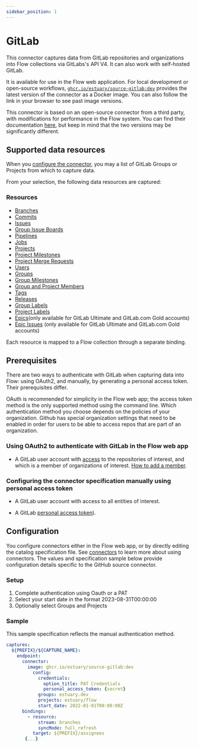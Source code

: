 ```yaml
---
sidebar_position: 1
---
```

# GitLab

This connector captures data from GitLab repositories and organizations into Flow collections via GitLabs's API V4. It can also work with self-hosted GitLab.

It is available for use in the Flow web application. For local development or open-source workflows, [`ghcr.io/estuary/source-gitlab:dev`](https://ghcr.io/estuary/source-gitlab:dev) provides the latest version of the connector as a Docker image. You can also follow the link in your browser to see past image versions.

This connector is based on an open-source connector from a third party, with modifications for performance in the Flow system.
You can find their documentation [here](https://docs.airbyte.com/integrations/sources/gitlab/),
but keep in mind that the two versions may be significantly different.

## Supported data resources

When you [configure the connector](#endpoint), you may a list of GitLab Groups or Projects from which to capture data.

From your selection, the following data resources are captured:

### Resources

 - [Branches](https://docs.gitlab.com/ee/api/branches.html)
 - [Commits](https://docs.gitlab.com/ee/api/commits.html)
 - [Issues](https://docs.gitlab.com/ee/api/issues.html)
 - [Group Issue Boards](https://docs.gitlab.com/ee/api/group_boards.html)
 - [Pipelines](https://docs.gitlab.com/ee/api/pipelines.html)
 - [Jobs](https://docs.gitlab.com/ee/api/jobs.html)
 - [Projects](https://docs.gitlab.com/ee/api/projects.html)
 - [Project Milestones](https://docs.gitlab.com/ee/api/milestones.html)
 - [Project Merge Requests](https://docs.gitlab.com/ee/api/merge_requests.html)
 - [Users](https://docs.gitlab.com/ee/api/users.html)
 - [Groups](https://docs.gitlab.com/ee/api/groups.html)
 - [Group Milestones](https://docs.gitlab.com/ee/api/group_milestones.html)
 - [Group and Project Members](https://docs.gitlab.com/ee/api/members.html)
 - [Tags](https://docs.gitlab.com/ee/api/tags.html)
 - [Releases](https://docs.gitlab.com/ee/api/releases/index.html)
 - [Group Labels](https://docs.gitlab.com/ee/api/group_labels.html)
 - [Project Labels](https://docs.gitlab.com/ee/api/labels.html)
 - [Epics](https://docs.gitlab.com/ee/api/epics.html)(only available for GitLab Ultimate and GitLab.com Gold accounts)
 - [Epic Issues](https://docs.gitlab.com/ee/api/epic_issues.html) (only available for GitLab Ultimate and GitLab.com Gold accounts)

Each resource is mapped to a Flow collection through a separate binding.

## Prerequisites

There are two ways to authenticate with GitLab when capturing data into Flow: using OAuth2, and manually, by generating a personal access token.
Their prerequisites differ.

OAuth is recommended for simplicity in the Flow web app;
the access token method is the only supported method using the command line. Which authentication method you choose depends on the policies of your organization. Github has special organization settings that need to be enabled in order for users to be able to access repos that are part of an organization.

### Using OAuth2 to authenticate with GitLab in the Flow web app

* A GitLab user account with [access](https://docs.gitlab.com/ee/user/permissions.html) to the repositories of interest, and which is a member of organizations of interest.  [How to add a member](https://docs.gitlab.com/ee/user/project/members/#add-users-to-a-project).

### Configuring the connector specification manually using personal access token

* A GitLab user account with access to all entities of interest.

* A GitLab [personal access token](https://docs.gitlab.com/ee/user/profile/personal_access_tokens.html)).

## Configuration

You configure connectors either in the Flow web app, or by directly editing the catalog specification file.
See [connectors](../../../concepts/connectors.md#using-connectors) to learn more about using connectors. The values and specification sample below provide configuration details specific to the GitHub source connector.

### Setup

1. Complete authentication using Oauth or a PAT
2. Select your start date in the format 2023-08-31T00:00:00
3. Optionally select Groups and Projects

### Sample

This sample specification reflects the manual authentication method.

```yaml
captures:
  ${PREFIX}/${CAPTURE_NAME}:
    endpoint:
      connector:
        image: ghcr.io/estuary/source-gitlab:dev
          config:
            credentials:
              option_title: PAT Credentials
              personal_access_token: {secret}
            groups: estuary.dev
            projects: estuary/flow
            start_date: 2022-01-01T00:00:00Z
      bindings:
        - resource:
            stream: branches
            syncMode: full_refresh
          target: ${PREFIX}/assignees
       {...}
```
